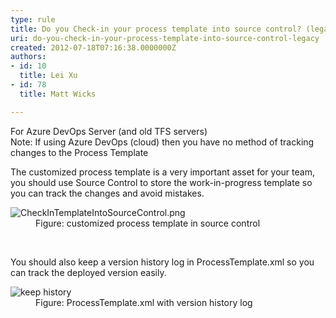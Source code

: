 ```yaml
---
type: rule
title: Do you Check-in your process template into source control? (legacy)
uri: do-you-check-in-your-process-template-into-source-control-legacy
created: 2012-07-18T07:16:38.0000000Z
authors:
- id: 10
  title: Lei Xu
- id: 78
  title: Matt Wicks

---
```




<span class='intro'> <p class="ssw15-rteElement-InfoBox">​For Azure DevOps Server (and old TFS servers)<br>Note&#58; If using Azure DevOps (cloud) then you have no method of tracking changes to the Process Template​​<br></p><p>The customized process template is a very important asset for your team, you should use Source Control to store the work-in-progress template so you can track the changes and avoid mistakes.<br></p><dl class="image"><dt><img src="./CheckInTemplateIntoSourceControl.png" alt="CheckInTemplateIntoSourceControl.png" /></dt><dd>Figure&#58; customized process template in source control </dd> </dl> </span>

​
<p>You should also keep a version history log in ProcessTemplate.xml so you can track the deployed version easily.</p><dl class="image"><dt><img src="./KeepHistoryForTemplate.png" alt="keep history" />
   </dt><dd>Figure&#58; ProcessTemplate.xml with version history log​<br></dd></dl>


